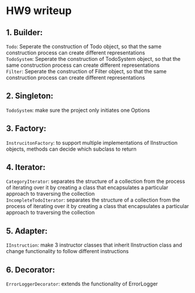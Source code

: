 # HW9 writeup
## 1. Builder:
 ```Todo```: Seperate the construction of Todo object, so that the same construction process can create different representations   
 ```TodoSystem```: Seperate the construction of TodoSystem object, so that the same construction process can create different representations   
 ```Filter```: Seperate the construction of Filter object, so that the same construction process can create different representations
## 2. Singleton:
 ```TodoSystem```: make sure the project only initiates one Options
## 3. Factory:
 ```InstrucitonFactory```: to support multiple implementations of IInstruction objects, methods can decide which subclass to return
## 4. Iterator:
 ```CategoryIterator```: separates the structure of a collection from the process of iterating over it by creating a class that encapsulates a particular approach to traversing the collection   
 ```IncompleteTodoIterator```: separates the structure of a collection from the process of iterating over it by creating a class that encapsulates a particular approach to traversing the collection
## 5. Adapter:
 ```IInstruction```: make 3 instructor classes that inherit IInstruction class and change functionality to follow different instructions
## 6. Decorator:
 ```ErrorLoggerDecorator```: extends the functionality of ErrorLogger